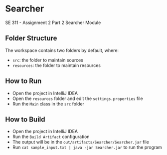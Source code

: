 # Searcher

SE 311 - Assignment 2 Part 2 Searcher Module

## Folder Structure

The workspace contains two folders by default, where:

- `src`: the folder to maintain sources
- `resources`: the folder to maintain resources

## How to Run

- Open the project in IntelliJ IDEA
- Open the `resources` folder and edit the `settings.properties` file
- Run the `Main` class in the `src` folder

## How to Build

- Open the project in IntelliJ IDEA
- Run the `Build Artifact` configuration
- The output will be in the `out/artifacts/Searcher/Searcher.jar` file
- Run `cat sample_input.txt | java -jar Searcher.jar` to run the program

